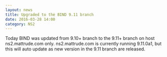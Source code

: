 ```yaml
---
layout: news
title: Upgraded to the BIND 9.11 branch
date: 2016-03-28 14:00
category: NS2
---
```


Today BIND was updated from 9.10+ branch to the 9.11+ branch on host ns2.mattrude.com only.  ns2.mattrude.com is currently running 9.11.0a1, but this will auto update as new version in the 9.11 branch are released.

